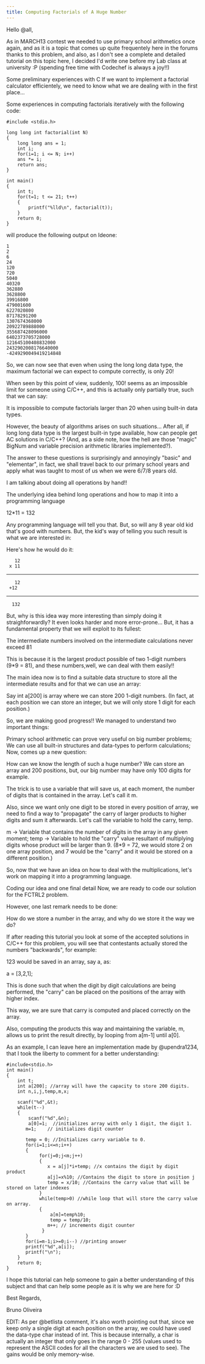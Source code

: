 ```yaml
---
title: Computing Factorials of A Huge Number 
---
```


Hello @all,

As in MARCH13 contest we needed to use primary school arithmetics once again, and as it is a topic that comes up quite frequentely here in the forums thanks to this problem, and also, as I don't see a complete and detailed tutorial on this topic here, I decided I'd write one before my Lab class at university :P (spending free time with Codechef is always a joy!!)

Some preliminary experiences with C
If we want to implement a factorial calculator efficientely, we need to know what we are dealing with in the first place...

Some experiences in computing factorials iteratively with the following code:

	#include <stdio.h>

	long long int factorial(int N)
	{
    	long long ans = 1;
	    int i;
    	for(i=1; i <= N; i++)
	    ans *= i;
    	return ans;
	}

	int main()
	{
    	int t;
	    for(t=1; t <= 21; t++)
    	{
        	printf("%lld\n", factorial(t));
	    }
    	return 0;
	}

will produce the following output on Ideone:

```
1
2
6
24
120
720
5040
40320
362880
3628800
39916800
479001600
6227020800
87178291200
1307674368000
20922789888000
355687428096000
6402373705728000
121645100408832000
2432902008176640000
-4249290049419214848
```
So, we can now see that even when using the long long data type, the maximum factorial we can expect to compute correctly, is only 20!

When seen by this point of view, suddenly, 100! seems as an impossible limit for someone using C/C++, and this is actually only partially true, such that we can say:

It is impossible to compute factorials larger than 20 when using built-in data types.

However, the beauty of algorithms arises on such situations... After all, if long long data type is the largest built-in type available, how can people get AC solutions in C/C++? (And, as a side note, how the hell are those "magic" BigNum and variable precision arithmetic libraries implemented?).

The answer to these questions is surprisingly and annoyingly "basic" and "elementar", in fact, we shall travel back to our primary school years and apply what was taught to most of us when we were 6/7/8 years old.

I am talking about doing all operations by hand!!

The underlying idea behind long operations and how to map it into a programming language

12*11 = 132

Any programming language will tell you that. But, so will any 8 year old kid that's good with numbers. But, the kid's way of telling you such result is what we are interested in:

Here's how he would do it:

       12
     x 11
   ---------
       12
     +12
  ----------
      132
But, why is this idea way more interesting than simply doing it straighforwardly? It even looks harder and more error-prone... But, it has a fundamental property that we will exploit to its fullest:

The intermediate numbers involved on the intermediate calculations never exceed 81

This is because it is the largest product possible of two 1-digit numbers (9*9 = 81), and these numbers,well, we can deal with them easily!!

The main idea now is to find a suitable data structure to store all the intermediate results and for that we can use an array:

Say int a[200] is array where we can store 200 1-digit numbers. (In fact, at each position we can store an integer, but we will only store 1 digit for each position.)

So, we are making good progress!! We managed to understand two important things:

Primary school arithmetic can prove very useful on big number problems;
We can use all built-in structures and data-types to perform calculations;
Now, comes up a new question:

How can we know the length of such a huge number? We can store an array and 200 positions, but, our big number may have only 100 digits for example.

The trick is to use a variable that will save us, at each moment, the number of digits that is contained in the array. Let's call it m.

Also, since we want only one digit to be stored in every position of array, we need to find a way to "propagate" the carry of larger products to higher digits and sum it afterwards. Let's call the variable to hold the carry, temp.

m -> Variable that contains the number of digits in the array in any given moment;
temp -> Variable to hold the "carry" value resultant of multiplying digits whose product will be larger than 9. (8*9 = 72, we would store 2 on one array position, and 7 would be the "carry" and it would be stored on a different position.)

So, now that we have an idea on how to deal with the multiplications, let's work on mapping it into a programming language.

Coding our idea and one final detail
Now, we are ready to code our solution for the FCTRL2 problem.

However, one last remark needs to be done:

How do we store a number in the array, and why do we store it the way we do?

If after reading this tutorial you look at some of the accepted solutions in C/C++ for this problem, you will see that contestants actually stored the numbers "backwards", for example:

123 would be saved in an array, say a, as:

a = [3,2,1];

This is done such that when the digit by digit calculations are being performed, the "carry" can be placed on the positions of the array with higher index. 

This way, we are sure that carry is computed and placed correctly on the array.

Also, computing the products this way and maintaining the variable, m, allows us to print the result directly, by looping from a[m-1] until a[0].

As an example, I can leave here an implementation made by @upendra1234, that I took the liberty to comment for a better understanding:

    #include<stdio.h>
	int main()
	{
    	int t;
	    int a[200]; //array will have the capacity to store 200 digits.
    	int n,i,j,temp,m,x;
	
    	scanf("%d",&t);
	    while(t--)
    	{
	       	scanf("%d",&n);
	    	a[0]=1;  //initializes array with only 1 digit, the digit 1.
    	   m=1;    // initializes digit counter

           temp = 0; //Initializes carry variable to 0.
	       for(i=1;i<=n;i++)
    	   {
        	    for(j=0;j<m;j++)
            	{
               	   x = a[j]*i+temp; //x contains the digit by digit product
	               a[j]=x%10; //Contains the digit to store in position j
    	           temp = x/10; //Contains the carry value that will be stored on later indexes
        	    }
            	while(temp>0) //while loop that will store the carry value on array.
             	{ 
               		a[m]=temp%10;
              	 	temp = temp/10;
	               m++; // increments digit counter
    	         }
    	   }
           for(i=m-1;i>=0;i--) //printing answer
           printf("%d",a[i]);
           printf("\n");
	    }
    	return 0;
	}

I hope this tutorial can help someone to gain a better understanding of this subject and that can help some people as it is why we are here for :D

Best Regards,

Bruno Oliveira

EDIT: As per @betlista comment, it's also worth pointing out that, since we keep only a single digit at each position on the array, we could have used the data-type char instead of int. This is because internally, a char is actually an integer that only goes in the range 0 - 255 (values used to represent the ASCII codes for all the characters we are used to see). The gains would be only memory-wise.